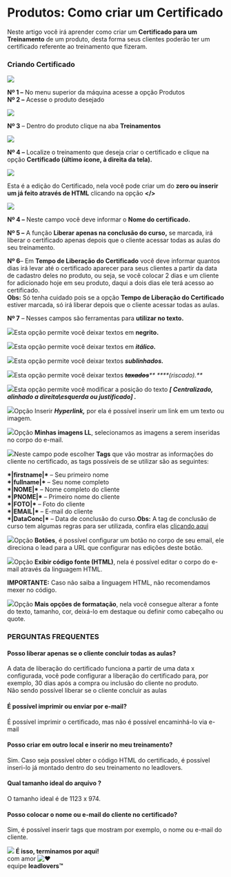 # Produtos: Como criar um Certificado

Neste artigo você irá aprender como criar um **Certificado para um Treinamento** de um produto, desta forma seus clientes poderão ter um certificado referente ao treinamento que fizeram.

### **Criando Certificado**

[![](https://legado.leadlovers.site/wp-content/uploads/2020/09/produtos\_-como-criar-um-certificado-360042281534\_mceclip0.png)](http://legado.leadlovers.site/wp-content/uploads/2020/09/produtos\_-como-criar-um-certificado-360042281534\_mceclip0.png)

**Nº 1 –** No menu superior da máquina acesse a opção Produtos\
**Nº 2 –** Acesse o produto desejado

[![](https://legado.leadlovers.site/wp-content/uploads/2020/09/produtos\_-como-criar-um-certificado-360042281534\_mceclip2.png)](http://legado.leadlovers.site/wp-content/uploads/2020/09/produtos\_-como-criar-um-certificado-360042281534\_mceclip2.png)

**Nº 3** – Dentro do produto clique na aba **Treinamentos**

[![](https://legado.leadlovers.site/wp-content/uploads/2020/09/produtos\_-como-criar-um-certificado-360042281534\_mceclip3.png)](http://legado.leadlovers.site/wp-content/uploads/2020/09/produtos\_-como-criar-um-certificado-360042281534\_mceclip3.png)

**Nº 4 –** Localize o treinamento que deseja criar o certificado e clique na opção **Certificado (último ícone, à direita da tela).**

[![](https://legado.leadlovers.site/wp-content/uploads/2020/09/produtos\_-como-criar-um-certificado-360042281534\_mceclip5.png)](http://legado.leadlovers.site/wp-content/uploads/2020/09/produtos\_-como-criar-um-certificado-360042281534\_mceclip5.png)

Esta é a edição do Certificado, nela você pode criar um do **zero ou inserir um já feito através de HTML** clicando na opção **\</>**

[![](https://legado.leadlovers.site/wp-content/uploads/2020/09/produtos\_-como-criar-um-certificado-360042281534\_mceclip6.png)](http://legado.leadlovers.site/wp-content/uploads/2020/09/produtos\_-como-criar-um-certificado-360042281534\_mceclip6.png)

**Nº 4 –** Neste campo você deve informar o **Nome do certificado.**

**Nº 5 –** A função **Liberar apenas na conclusão do curso,** se marcada, irá liberar o certificado apenas depois que o cliente acessar todas as aulas do seu treinamento.

**Nº 6**– Em **Tempo de Liberação do Certificado** você deve informar quantos dias irá levar até o certificado aparecer para seus clientes a partir da data de cadastro deles no produto, ou seja, se você colocar 2 dias e um cliente for adicionado hoje em seu produto, daqui a dois dias ele terá acesso ao certificado.\
**Obs:** Só tenha cuidado pois se a opção **Tempo de Liberação do Certificado** estiver marcada, só irá liberar depois que o cliente acessar todas as aulas.

**Nº 7** – Nesses campos são ferramentas para **utilizar no texto.**

[![](https://legado.leadlovers.site/wp-content/uploads/2020/09/produtos\_-como-criar-um-certificado-360042281534\_mceclip0-1.png)](http://legado.leadlovers.site/wp-content/uploads/2020/09/produtos\_-como-criar-um-certificado-360042281534\_mceclip0-1.png)Esta opção permite você deixar textos em **negrito.**

[![](https://legado.leadlovers.site/wp-content/uploads/2020/09/produtos\_-como-criar-um-certificado-360042281534\_mceclip1.png)](http://legado.leadlovers.site/wp-content/uploads/2020/09/produtos\_-como-criar-um-certificado-360042281534\_mceclip1.png)Esta opção permite você deixar textos em _**itálico.**_

[![](https://legado.leadlovers.site/wp-content/uploads/2020/09/produtos\_-como-criar-um-certificado-360042281534\_mceclip2-1.png)](http://legado.leadlovers.site/wp-content/uploads/2020/09/produtos\_-como-criar-um-certificado-360042281534\_mceclip2-1.png)Esta opção permite você deixar textos _**sublinhados.**_

[![](https://legado.leadlovers.site/wp-content/uploads/2020/09/produtos\_-como-criar-um-certificado-360042281534\_mceclip3-1.png)](http://legado.leadlovers.site/wp-content/uploads/2020/09/produtos\_-como-criar-um-certificado-360042281534\_mceclip3-1.png)Esta opção permite você deixar textos ~~_**taxados**_~~_** ****(riscado).**_

[![](https://legado.leadlovers.site/wp-content/uploads/2020/09/produtos\_-como-criar-um-certificado-360042281534\_mceclip4.png)](http://legado.leadlovers.site/wp-content/uploads/2020/09/produtos\_-como-criar-um-certificado-360042281534\_mceclip4.png)Esta opção permite você modificar a posição do texto _**\[ Centralizado, alinhado a direita\esquerda ou justificado] .**_

[![](https://legado.leadlovers.site/wp-content/uploads/2020/09/produtos\_-como-criar-um-certificado-360042281534\_mceclip5-1.png)](http://legado.leadlovers.site/wp-content/uploads/2020/09/produtos\_-como-criar-um-certificado-360042281534\_mceclip5-1.png)Opção Inserir _**Hyperlink,**_ por ela é possível inserir um link em um texto ou imagem.

[![](https://legado.leadlovers.site/wp-content/uploads/2020/09/produtos\_-como-criar-um-certificado-360042281534\_mceclip6-1.png)](http://legado.leadlovers.site/wp-content/uploads/2020/09/produtos\_-como-criar-um-certificado-360042281534\_mceclip6-1.png)Opção **Minhas imagens LL**, selecionamos as imagens a serem inseridas no corpo do e-mail.

[![](https://legado.leadlovers.site/wp-content/uploads/2020/09/produtos\_-como-criar-um-certificado-360042281534\_mceclip7.png)](http://legado.leadlovers.site/wp-content/uploads/2020/09/produtos\_-como-criar-um-certificado-360042281534\_mceclip7.png)Neste campo pode escolher **Tags** que vão mostrar as informações do cliente no certificado, as tags possíveis de se utilizar são as seguintes:

**\*|firstname|\*** – Seu primeiro nome\
**\*|fullname|\*** – Seu nome completo\
**\*|NOME|\*** – Nome completo do cliente\
**\*|PNOME|\*** – Primeiro nome do cliente\
**\*|FOTO|\*** – Foto do cliente\
**\*|EMAIL|\*** – E-mail do cliente\
**\*|DataConc|\*** – Data de conclusão do curso.**Obs:** A tag de conclusão de curso tem algumas regras para ser utilizada, confira elas [clicando aqui](https://youtu.be/cmAHxem3z-s)

[![](https://legado.leadlovers.site/wp-content/uploads/2020/09/produtos\_-como-criar-um-certificado-360042281534\_mceclip8.png)](http://legado.leadlovers.site/wp-content/uploads/2020/09/produtos\_-como-criar-um-certificado-360042281534\_mceclip8.png)Opção **Botões**, é possível configurar um botão no corpo de seu email, ele direciona o lead para a URL que configurar nas edições deste botão.

[![](https://legado.leadlovers.site/wp-content/uploads/2020/09/produtos\_-como-criar-um-certificado-360042281534\_mceclip9.png)](http://legado.leadlovers.site/wp-content/uploads/2020/09/produtos\_-como-criar-um-certificado-360042281534\_mceclip9.png)Opção **Exibir código fonte (HTML)**, nela é possível editar o corpo do e-mail através da linguagem HTML.

**IMPORTANTE:** Caso não saiba a linguagem HTML, não recomendamos mexer no código.

[![](https://legado.leadlovers.site/wp-content/uploads/2020/09/produtos\_-como-criar-um-certificado-360042281534\_mceclip10.png)](http://legado.leadlovers.site/wp-content/uploads/2020/09/produtos\_-como-criar-um-certificado-360042281534\_mceclip10.png)Opção **Mais opções de formatação**, nela você consegue alterar a fonte do texto, tamanho, cor, deixá-lo em destaque ou definir como cabeçalho ou quote.

### **PERGUNTAS FREQUENTES**

#### Posso liberar apenas se o cliente concluir todas as aulas?

A data de liberação do certificado funciona a partir de uma data x configurada, você pode configurar a liberação do certificado para, por exemplo, 30 dias após a compra ou inclusão do cliente no produto.\
Não sendo possível liberar se o cliente concluir as aulas

#### É possível imprimir ou enviar por e-mail?

É possível imprimir o certificado, mas não é possível encaminhá-lo via e-mail

#### Posso criar em outro local e inserir no meu treinamento?

Sim. Caso seja possível obter o código HTML do certificado, é possível inseri-lo já montado dentro do seu treinamento no leadlovers.

#### Qual tamanho ideal do arquivo ?

O tamanho ideal é de 1123 x 974.

#### Posso colocar o nome ou e-mail do cliente no certificado?

Sim, é possível inserir tags que mostram por exemplo, o nome ou e-mail do cliente.

![](https://legado.leadlovers.site/wp-content/uploads/2020/09/1f3c1.svg) **É isso, terminamos por aqui!**\
com amor ![❤](https://legado.leadlovers.site/wp-content/uploads/2020/09/2764.svg)\
equipe **leadlovers™**
